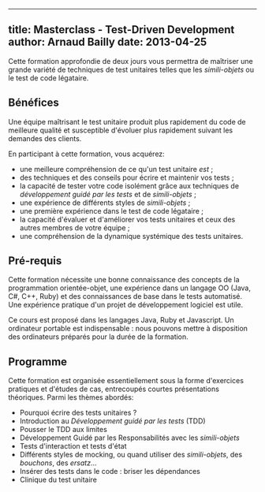 ------------
title:  Masterclass - Test-Driven Development
author: Arnaud Bailly
date: 2013-04-25
------------

Cette formation approfondie de deux jours vous permettra de maîtriser
une grande variété de techniques de test unitaires telles que les
*simili-objets* ou le test de code légataire.

## Bénéfices ##

Une équipe maîtrisant le test unitaire produit plus rapidement du code
de meilleure qualité et susceptible d'évoluer plus rapidement suivant
les demandes des clients.

En participant à cette formation, vous acquérez:
* une meilleure compréhension de ce qu'un test unitaire *est* ;
* des techniques et des conseils pour écrire et maintenir vos tests ;
* la capacité de tester votre code isolément grâce aux techniques de
  *développement guidé par les tests* et de *simili-objets* ;
* une expérience de différents styles de *simili-objets* ;
* une première expérience dans le test de code légataire ;
* la capacité d'évaluer et d'améliorer vos tests unitaires et ceux des
  autres membres de votre équipe ;
* une compréhension de la dynamique systémique des tests unitaires.

## Pré-requis ##

Cette formation nécessite une bonne connaissance des concepts de la
programmation orientée-objet, une expérience dans un langage OO (Java,
C#, C++, Ruby) et des connaissances de base dans le tests
automatisé. Une expérience pratique d'un projet de développement
logiciel est utile.

Ce cours est proposé dans les langages Java, Ruby et Javascript. Un
ordinateur portable est indispensable : nous pouvons mettre à
disposition des ordinateurs préparés pour la durée de la formation.

## Programme ##

Cette formation est organisée essentiellement sous la forme
d'exercices pratiques et d'études de cas, entrecoupés courtes
présentations théoriques. Parmi les thèmes abordés:

* Pourquoi écrire des tests unitaires ?
* Introduction au *Développement guidé par les tests* (TDD)
* Pousser le TDD aux limites
* Développement Guidé par les Responsabilités avec les *simili-objets*
* Tests d'interaction et tests d'état
* Différents styles de mocking, ou quand utiliser des *simili-objets*, des
  *bouchons*, des *ersatz*...
* Insérer des tests dans le code : briser les dépendances
* Clinique du test unitaire

